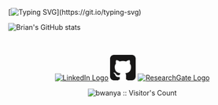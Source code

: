 [![Typing SVG](https://readme-typing-svg.demolab.com?font=Fira+Code&weight=700&pause=1000&color=3CF756&width=435&lines=Hello+there!+%F0%9F%91%8B%F0%9F%8F%BE+;Welcome+to+my+profile...;I+am+a+bioinformatician...;Check+out+my+journey!)](https://git.io/typing-svg)

![Brian's GitHub stats](https://github-readme-stats.vercel.app/api?username=bwanya&show_icons=true&theme=blue-green&hide_border=true&hide_title=true)


<p align="center">
 <br>
 <br>
<a href="https://www.linkedin.com/in/bwanya-brian-5a3b33153/">
 <img width="50px" alt="LinkedIn Logo" src="https://cdn-icons-png.flaticon.com/512/174/174857.png" /></a>

 <a href="https://github.com/bwanya">
 <img width="52px" alt="GitHub Logo" src="https://github.com/edent/SuperTinyIcons/blob/master/images/svg/github.svg"></a>
 
  <a href="https://www.researchgate.net/profile/Bwanya-Brian">
 <img width="52px" alt="ResearchGate Logo" src="[https://github.com/edent/SuperTinyIcons/blob/master/images/svg/github.svg](https://github.com/FortAwesome/Font-Awesome/blob/6.x/svgs/brands/researchgate.svg)" ></a>
<p align="center"><img src="https://profile-counter.glitch.me/{bwanya}/count.svg" alt="bwanya :: Visitor's Count" /></p>




